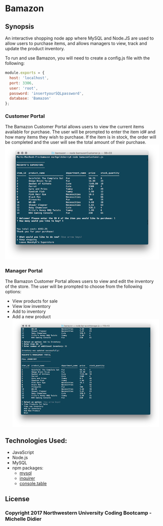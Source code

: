 # Bamazon


## Synopsis

An interactive shopping node app where MySQL and Node.JS are used to allow users to purchase items, and allows managers to view, track and update the product inventory.

To run and use Bamazon, you will need to create a config.js file with the following:

```javascript
module.exports = {
  host: 'localhost',
  port: 3306,
  user: 'root',
  password: 'insertyourSQLpassword',
  database: 'Bamazon'
};
```

### Customer Portal

The Bamazon Customer Portal allows users to view the current items available for purchase. The user will be prompted to enter the item id# and how many items they wish to purchase. If the item is in stock, the order will be completed and the user will see the total amount of their purchase.
![picture alt](images/bamazon-customer.png "Customer View")

### Manager Portal

The Bamazon Customer Portal allows users to view and edit the inventory of the store. The user will be prompted to choose from the following options:

* View products for sale
* View low inventory
* Add to inventory
* Add a new product
![picture alt](images/bamazon-manager.png "Manager View")

## Technologies Used:

* JavaScript
* Node.js
* MySQL
* npm packages:
  * [mysql](https://www.npmjs.com/package/mysql)
  * [inquirer](https://www.npmjs.com/package/inquirer)
  * [console.table](https://www.npmjs.com/package/console.table)

## License

### Copyright 2017 Northwestern University Coding Bootcamp - Michelle Didier
